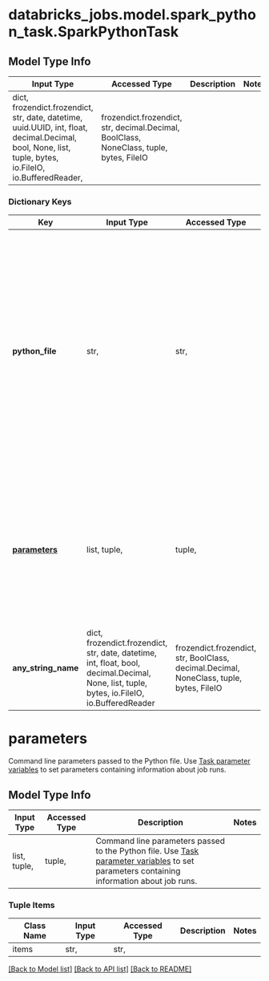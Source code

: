 # databricks_jobs.model.spark_python_task.SparkPythonTask

## Model Type Info
Input Type | Accessed Type | Description | Notes
------------ | ------------- | ------------- | -------------
dict, frozendict.frozendict, str, date, datetime, uuid.UUID, int, float, decimal.Decimal, bool, None, list, tuple, bytes, io.FileIO, io.BufferedReader,  | frozendict.frozendict, str, decimal.Decimal, BoolClass, NoneClass, tuple, bytes, FileIO |  | 

### Dictionary Keys
Key | Input Type | Accessed Type | Description | Notes
------------ | ------------- | ------------- | ------------- | -------------
**python_file** | str,  | str,  | The Python file to be executed. Cloud file URIs (such as dbfs:/, s3:/, adls:/, gcs:/) and workspace paths are supported. For python files stored in the Databricks workspace, the path must be absolute and begin with &#x60;/Repos&#x60;. This field is required. | 
**[parameters](#parameters)** | list, tuple,  | tuple,  | Command line parameters passed to the Python file.  Use [Task parameter variables](https://docs.microsoft.com/azure/databricks/jobs#parameter-variables) to set parameters containing information about job runs. | [optional] 
**any_string_name** | dict, frozendict.frozendict, str, date, datetime, int, float, bool, decimal.Decimal, None, list, tuple, bytes, io.FileIO, io.BufferedReader | frozendict.frozendict, str, BoolClass, decimal.Decimal, NoneClass, tuple, bytes, FileIO | any string name can be used but the value must be the correct type | [optional]

# parameters

Command line parameters passed to the Python file.  Use [Task parameter variables](https://docs.microsoft.com/azure/databricks/jobs#parameter-variables) to set parameters containing information about job runs.

## Model Type Info
Input Type | Accessed Type | Description | Notes
------------ | ------------- | ------------- | -------------
list, tuple,  | tuple,  | Command line parameters passed to the Python file.  Use [Task parameter variables](https://docs.microsoft.com/azure/databricks/jobs#parameter-variables) to set parameters containing information about job runs. | 

### Tuple Items
Class Name | Input Type | Accessed Type | Description | Notes
------------- | ------------- | ------------- | ------------- | -------------
items | str,  | str,  |  | 

[[Back to Model list]](../../README.md#documentation-for-models) [[Back to API list]](../../README.md#documentation-for-api-endpoints) [[Back to README]](../../README.md)


